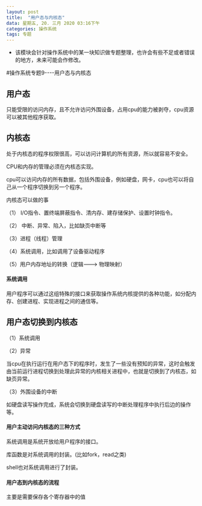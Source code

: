 ```yaml
---
layout: post
title:  "用户态与内核态"
data: 星期五, 20. 三月 2020 03:16下午 
categories: 操作系统
tags: 专题
---
```

* 该模块会针对操作系统中的某一块知识做专题整理，也许会有些不足或者错误的地方，未来可能会作修改。

#操作系统专题9----用户态与内核态

## 用户态
只能受限的访问内存，且不允许访问外围设备，占用cpu的能力被剥夺，cpu资源可以被其他程序获取。


## 内核态
处于内核态的程序权限很高，可以访问计算机的所有资源，所以就容易不安全。

CPU和内存的管理必须在内核态实现。

cpu可以访问内存的所有数据，包括外围设备，例如硬盘，网卡，cpu也可以将自己从一个程序切换到另一个程序。

内核态可以做的事
>
（1） I/O指令、置终端屏蔽指令、清内存、建存储保护、设置时钟指令。
>
（2） 中断、异常、陷入，比如缺页中断等
>
（3）进程（线程）管理
>
（4）系统调用，比如调用了设备驱动程序
>
（5）用户内存地址的转换（逻辑---> 物理映射）

#### 系统调用
用户程序可以通过这组特殊的接口来获取操作系统内核提供的各种功能，如分配内存、创建进程、实现进程之间的通信等。

## 用户态切换到内核态
（1）系统调用

（2）异常

当cpu在执行运行在用户态下的程序时，发生了一些没有预知的异常，这时会触发由当前运行进程切换到处理此异常的内核相关进程中，也就是切换到了内核态，如缺页异常。

（3）外围设备的中断

如硬盘读写操作完成，系统会切换到硬盘读写的中断处理程序中执行后边的操作等。

#### 用户主动访问内核态的三种方式
系统调用是系统开放给用户程序的接口。

库函数是对系统调用的封装。(比如fork，read之类)

shell也对系统调用进行了封装。

#### 用户态到内核态的流程

主要是需要保存各个寄存器中的值
